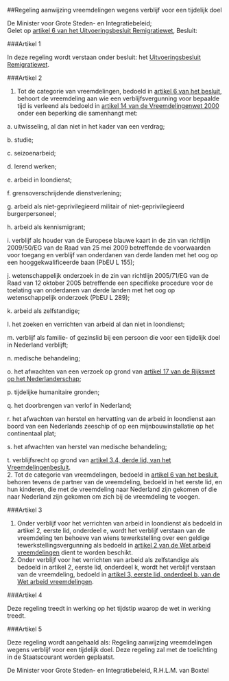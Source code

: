 <meta http-equiv='Content-Type' content='text/html; charset=utf-8' />

##Regeling aanwijzing vreemdelingen wegens verblijf voor een tijdelijk doel

De Minister voor Grote Steden- en Integratiebeleid;  
Gelet op [artikel 6 van het Uitvoeringsbesluit Remigratiewet](../../../../../../../../../../../AMvB/uitvoeringsbesluit/remigratiewet/BWBR0011222/README.md),
Besluit:     

###Artikel  1  

In deze regeling wordt verstaan onder besluit: het [Uitvoeringsbesluit Remigratiewet](../../../../../../../../../../../AMvB/uitvoeringsbesluit/remigratiewet/BWBR0011222/README.md).  

###Artikel  2  

1.  Tot de categorie van vreemdelingen, bedoeld in [artikel 6 van het besluit](../../../../../../../../../../../AMvB/uitvoeringsbesluit/remigratiewet/BWBR0011222/README.md), behoort de vreemdeling aan wie een verblijfsvergunning voor bepaalde tijd is verleend als bedoeld in [artikel 14 van de Vreemdelingenwet 2000](../../../../../../../../../../../wet/vreemdelingenwet/2000/BWBR0011823/README.md) onder een beperking die samenhangt met: 

a. uitwisseling, al dan niet in het kader van een verdrag;  

b. studie;  

c. seizoenarbeid;  

d. lerend werken;  

e. arbeid in loondienst;  

f. grensoverschrijdende dienstverlening;  

g. arbeid als niet-geprivilegieerd militair of niet-geprivilegieerd burgerpersoneel;  

h. arbeid als kennismigrant;  

i. verblijf als houder van de Europese blauwe kaart in de zin van richtlijn 2009/50/EG van de Raad van 25 mei 2009 betreffende de voorwaarden voor toegang en verblijf van onderdanen van derde landen met het oog op een hooggekwalificeerde baan (PbEU L 155);  

j. wetenschappelijk onderzoek in de zin van richtlijn 2005/71/EG van de Raad van 12 oktober 2005 betreffende een specifieke procedure voor de toelating van onderdanen van derde landen met het oog op wetenschappelijk onderzoek (PbEU L 289);  

k. arbeid als zelfstandige;  

l. het zoeken en verrichten van arbeid al dan niet in loondienst;  

m. verblijf als familie- of gezinslid bij een persoon die voor een tijdelijk doel in Nederland verblijft;  

n. medische behandeling;  

o. het afwachten van een verzoek op grond van [artikel 17 van de Rijkswet op het Nederlanderschap](../../../../../../../../../../../rijkswet/rijkswet/op/het/nederlanderschap/BWBR0003738/README.md);  

p. tijdelijke humanitaire gronden;  

q. het doorbrengen van verlof in Nederland;  

r. het afwachten van herstel en hervatting van de arbeid in loondienst aan boord van een Nederlands zeeschip of op een mijnbouwinstallatie op het continentaal plat;  

s. het afwachten van herstel van medische behandeling;  

t. verblijfsrecht op grond van [artikel 3.4, derde lid, van het Vreemdelingenbesluit](../../../../../../../../../../../AMvB/vreemdelingenbesluit/2000/BWBR0011825/README.md).     
2.  Tot de categorie van vreemdelingen, bedoeld in [artikel 6 van het besluit](../../../../../../../../../../../AMvB/uitvoeringsbesluit/remigratiewet/BWBR0011222/README.md), behoren tevens de partner van de vreemdeling, bedoeld in het eerste lid, en hun kinderen, die met de vreemdeling naar Nederland zijn gekomen of die naar Nederland zijn gekomen om zich bij de vreemdeling te voegen.   

###Artikel  3  

1.  Onder verblijf voor het verrichten van arbeid in loondienst als bedoeld in artikel 2, eerste lid, onderdeel e, wordt het verblijf verstaan van de vreemdeling ten behoeve van wiens tewerkstelling over een geldige tewerkstellingsvergunning als bedoeld in [artikel 2 van de Wet arbeid vreemdelingen](../../../../../../../../../../../wet/wet/arbeid/vreemdelingen/BWBR0007149/README.md) dient te worden beschikt.   
2.  Onder verblijf voor het verrichten van arbeid als zelfstandige als bedoeld in artikel 2, eerste lid, onderdeel k, wordt het verblijf verstaan van de vreemdeling, bedoeld in [artikel 3, eerste lid, onderdeel b, van de Wet arbeid vreemdelingen](../../../../../../../../../../../wet/wet/arbeid/vreemdelingen/BWBR0007149/README.md).   

###Artikel  4  

Deze regeling treedt in werking op het tijdstip waarop de wet in werking treedt.  

###Artikel  5  

Deze regeling wordt aangehaald als: Regeling aanwijzing vreemdelingen wegens verblijf voor een tijdelijk doel. 
Deze regeling zal met de toelichting in de Staatscourant worden geplaatst.   

De 
Minister voor Grote Steden- en Integratiebeleid,
R.H.L.M. van Boxtel      
